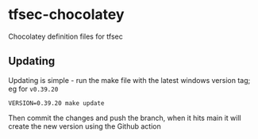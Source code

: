 # tfsec-chocolatey
Chocolatey definition files for tfsec

## Updating 

Updating is simple - run the make file with the latest windows version tag; eg for `v0.39.20`

```shell
VERSION=0.39.20 make update
```

Then commit the changes and push the branch, when it hits main it will create the new version using the Github action